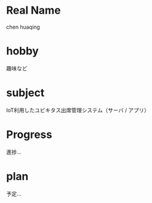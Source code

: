 
# Real Name
chen huaqing
# hobby

趣味など
# subject

IoT利用したユビキタス出席管理システム（サーバ / アプリ）
 
 # Progress
 進捗...

# plan
予定...


